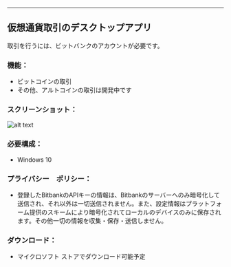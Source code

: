 
---------------------------------------


## 仮想通貨取引のデスクトップアプリ  
取引を行うには、ビットバンクのアカウントが必要です。  
  
### 機能：
- ビットコインの取引
- その他、アルトコインの取引は開発中です  
  
### スクリーンショット：

![alt text](https://github.com/torum/Bitbank/blob/master/docs/Images/BitDesk-screenshot.png?raw=true)

### 必要構成：
- Windows 10

### プライバシー　ポリシー：
* 登録したBitbankのAPIキーの情報は、Bitbankのサーバーへのみ暗号化して送信され、それ以外は一切送信されません。また、設定情報はプラットフォーム提供のスキームにより暗号化されてローカルのデバイスのみに保存されます。その他一切の情報を収集・保存・送信しません。

### ダウンロード：  
- マイクロソフト ストアでダウンロード可能予定
 

 
